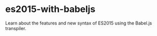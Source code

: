 # es2015-with-babeljs
Learn about the features and new syntax of ES2015 using the Babel.js transpiler.
